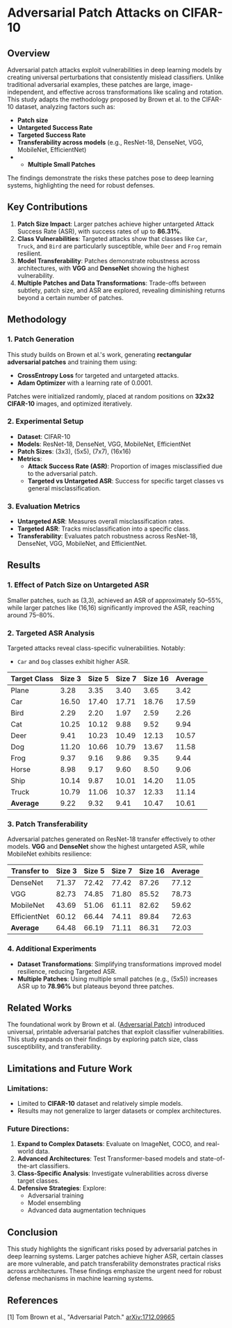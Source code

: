 # Adversarial Patch Attacks on CIFAR-10

## Overview
Adversarial patch attacks exploit vulnerabilities in deep learning models by creating universal perturbations that consistently mislead classifiers. Unlike traditional adversarial examples, these patches are large, image-independent, and effective across transformations like scaling and rotation. This study adapts the methodology proposed by Brown et al. to the CIFAR-10 dataset, analyzing factors such as:

- **Patch size**
- **Untargeted Success Rate**
- **Targeted Success Rate**
- **Transferability across models** (e.g., ResNet-18, DenseNet, VGG, MobileNet, EfficientNet)
- - **Multiple Small Patches**

The findings demonstrate the risks these patches pose to deep learning systems, highlighting the need for robust defenses.

## Key Contributions
1. **Patch Size Impact**: Larger patches achieve higher untargeted Attack Success Rate (ASR), with success rates of up to **86.31%**.
2. **Class Vulnerabilities**: Targeted attacks show that classes like `Car`, `Truck`, and `Bird` are particularly susceptible, while `Deer` and `Frog` remain resilient.
3. **Model Transferability**: Patches demonstrate robustness across architectures, with **VGG** and **DenseNet** showing the highest vulnerability.
4. **Multiple Patches and Data Transformations**: Trade-offs between subtlety, patch size, and ASR are explored, revealing diminishing returns beyond a certain number of patches.

## Methodology
### 1. Patch Generation
This study builds on Brown et al.'s work, generating **rectangular adversarial patches** and training them using:
- **CrossEntropy Loss** for targeted and untargeted attacks.
- **Adam Optimizer** with a learning rate of 0.0001.

Patches were initialized randomly, placed at random positions on **32x32 CIFAR-10** images, and optimized iteratively.

### 2. Experimental Setup
- **Dataset**: CIFAR-10
- **Models**: ResNet-18, DenseNet, VGG, MobileNet, EfficientNet
- **Patch Sizes**: (3x3), (5x5), (7x7), (16x16)
- **Metrics**:
  - **Attack Success Rate (ASR)**: Proportion of images misclassified due to the adversarial patch.
  - **Targeted vs Untargeted ASR**: Success for specific target classes vs general misclassification.

### 3. Evaluation Metrics
- **Untargeted ASR**: Measures overall misclassification rates.
- **Targeted ASR**: Tracks misclassification into a specific class.
- **Transferability**: Evaluates patch robustness across ResNet-18, DenseNet, VGG, MobileNet, and EfficientNet.

## Results
### 1. Effect of Patch Size on Untargeted ASR
Smaller patches, such as (3,3), achieved an ASR of approximately 50–55%, while larger patches like (16,16) significantly improved the ASR, reaching around 75–80%.

### 2. Targeted ASR Analysis
Targeted attacks reveal class-specific vulnerabilities. Notably:
- `Car` and `Dog` classes exhibit higher ASR.

| Target Class | Size 3 | Size 5 | Size 7 | Size 16 | Average |
|--------------|--------|--------|--------|---------|---------|
| Plane        | 3.28   | 3.35   | 3.40   | 3.65    | 3.42    |
| Car          | 16.50  | 17.40  | 17.71  | 18.76   | 17.59   |
| Bird         | 2.29   | 2.20   | 1.97   | 2.59    | 2.26    |
| Cat          | 10.25  | 10.12  | 9.88   | 9.52    | 9.94    |
| Deer         | 9.41   | 10.23  | 10.49  | 12.13   | 10.57   |
| Dog          | 11.20  | 10.66  | 10.79  | 13.67   | 11.58   |
| Frog         | 9.37   | 9.16   | 9.86   | 9.35    | 9.44    |
| Horse        | 8.98   | 9.17   | 9.60   | 8.50    | 9.06    |
| Ship         | 10.14  | 9.87   | 10.01  | 14.20   | 11.05   |
| Truck        | 10.79  | 11.06  | 10.37  | 12.33   | 11.14   |
| **Average**  | 9.22   | 9.32   | 9.41   | 10.47   | 10.61   |


### 3. Patch Transferability
Adversarial patches generated on ResNet-18 transfer effectively to other models. **VGG** and **DenseNet** show the highest untargeted ASR, while MobileNet exhibits resilience:

| Transfer to  | Size 3  | Size 5  | Size 7  | Size 16 | Average |
|--------------|---------|---------|---------|---------|---------|
| DenseNet     | 71.37   | 72.42   | 77.42   | 87.26   | 77.12   |
| VGG          | 82.73   | 74.85   | 71.80   | 85.52   | 78.73   |
| MobileNet    | 43.69   | 51.06   | 61.11   | 82.62   | 59.62   |
| EfficientNet | 60.12   | 66.44   | 74.11   | 89.84   | 72.63   |
| **Average**  | 64.48   | 66.19   | 71.11   | 86.31   | 72.03   |

### 4. Additional Experiments
- **Dataset Transformations**: Simplifying transformations improved model resilience, reducing Targeted ASR.
- **Multiple Patches**: Using multiple small patches (e.g., (5x5)) increases ASR up to **78.96%** but plateaus beyond three patches.

## Related Works
The foundational work by Brown et al. ([Adversarial Patch](https://arxiv.org/abs/1712.09665)) introduced universal, printable adversarial patches that exploit classifier vulnerabilities. This study expands on their findings by exploring patch size, class susceptibility, and transferability.

## Limitations and Future Work
### Limitations:
- Limited to **CIFAR-10** dataset and relatively simple models.
- Results may not generalize to larger datasets or complex architectures.

### Future Directions:
1. **Expand to Complex Datasets**: Evaluate on ImageNet, COCO, and real-world data.
2. **Advanced Architectures**: Test Transformer-based models and state-of-the-art classifiers.
3. **Class-Specific Analysis**: Investigate vulnerabilities across diverse target classes.
4. **Defensive Strategies**: Explore:
   - Adversarial training
   - Model ensembling
   - Advanced data augmentation techniques

## Conclusion
This study highlights the significant risks posed by adversarial patches in deep learning systems. Larger patches achieve higher ASR, certain classes are more vulnerable, and patch transferability demonstrates practical risks across architectures. These findings emphasize the urgent need for robust defense mechanisms in machine learning systems.

## References
[1] Tom Brown et al., "Adversarial Patch." [arXiv:1712.09665](https://arxiv.org/abs/1712.09665)
